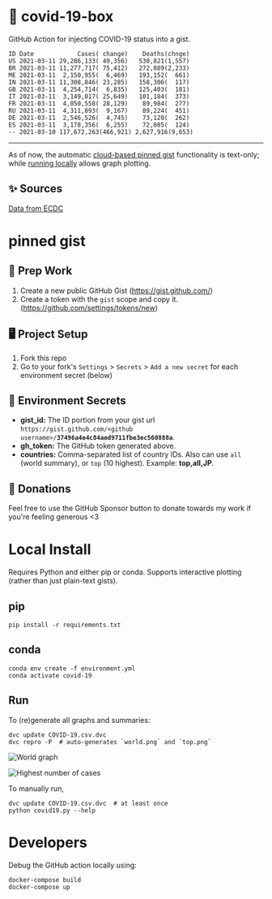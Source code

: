 # 🏥 covid-19-box

GitHub Action for injecting COVID-19 status into a gist.

```
ID Date            Cases( change)    Deaths(chnge)
US 2021-03-11 29,286,133( 49,356)   530,821(1,557)
BR 2021-03-11 11,277,717( 75,412)   272,889(2,233)
ME 2021-03-11  2,150,955(  6,469)   193,152(  661)
IN 2021-03-11 11,308,846( 23,285)   158,306(  117)
GB 2021-03-11  4,254,714(  6,835)   125,403(  181)
IT 2021-03-11  3,149,017( 25,649)   101,184(  373)
FR 2021-03-11  4,050,558( 28,129)    89,984(  277)
RU 2021-03-11  4,311,893(  9,167)    89,224(  451)
DE 2021-03-11  2,546,526(  4,745)    73,120(  262)
ES 2021-03-11  3,178,356(  6,255)    72,085(  124)
-- 2021-03-10 117,672,263(466,921) 2,627,916(9,653)
```

---

As of now, the automatic [cloud-based pinned gist](#pinned-gist) functionality is text-only;
while [running locally](#local-install) allows graph plotting.

## ✨ Sources

[Data from ECDC](https://www.ecdc.europa.eu/en/publications-data/download-todays-data-geographic-distribution-covid-19-cases-worldwide)

# pinned gist

## 🎒 Prep Work
1. Create a new public GitHub Gist (https://gist.github.com/)
1. Create a token with the `gist` scope and copy it. (https://github.com/settings/tokens/new)

## 🖥 Project Setup
1. Fork this repo
1. Go to your fork's `Settings` > `Secrets` > `Add a new secret` for each environment secret (below)

## 🤫 Environment Secrets
- **gist_id:** The ID portion from your gist url `https://gist.github.com/<github username>/`**`37496a4e4c84aed9711fbe3ec560888a`**.
- **gh_token:** The GitHub token generated above.
- **countries:** Comma-separated list of country IDs. Also can use `all` (world summary), or `top` (10 highest). Example: **top,all,JP**.

## 💸 Donations

Feel free to use the GitHub Sponsor button to donate towards my work if you're feeling generous <3

# Local Install

Requires Python and either pip or conda. Supports interactive plotting (rather than just plain-text gists).

## pip

```
pip install -r requirements.txt
```

## conda

```
conda env create -f environment.yml
conda activate covid-19
```

## Run

To (re)generate all graphs and summaries:

```
dvc update COVID-19.csv.dvc
dvc repro -P  # auto-generates `world.png` and `top.png`
```

![World graph](world.png)

![Highest number of cases](top.png)

To manually run,

```
dvc update COVID-19.csv.dvc  # at least once
python covid19.py --help
```

# Developers

Debug the GitHub action locally using:

```
docker-compose build
docker-compose up
```
